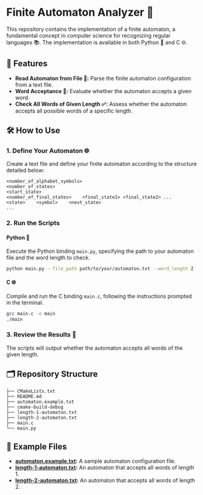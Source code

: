 # Finite Automaton Analyzer 🤖


This repository contains the implementation of a finite automaton, a fundamental concept in computer science for recognizing regular languages 📚. The implementation is available in both Python 🐍 and C 🌐.

## 🌟 Features
- **Read Automaton from File 📁:** Parse the finite automaton configuration from a text file.
- **Word Acceptance 🧐:** Evaluate whether the automaton accepts a given word.
- **Check All Words of Given Length ✅:** Assess whether the automaton accepts all possible words of a specific length.

## 🛠️ How to Use
### 1. Define Your Automaton 🌐
Create a text file and define your finite automaton according to the structure detailed below:

```plaintext
<number_of_alphabet_symbols>
<number_of_states>
<start_state>
<number_of_final_states>    <final_state1> <final_state2> ...
<state>    <symbol>    <next_state>
...
```

### 2. Run the Scripts
#### Python 🐍
Execute the Python binding `main.py`, specifying the path to your automaton file and the word length to check.

```sh
python main.py --file_path path/to/your/automaton.txt --word_length 2
```

#### C 🌐
Compile and run the C binding `main.c`, following the instructions prompted in the terminal.

```sh
gcc main.c -o main
./main
```

### 3. Review the Results 🎉
The scripts will output whether the automaton accepts all words of the given length.

## 🗂️ Repository Structure
```
├── CMakeLists.txt
├── README.md
├── automaton.example.txt
├── cmake-build-debug
├── length-1-automaton.txt
├── length-2-automaton.txt
├── main.c
└── main.py
```

## 🌈 Example Files
- **[automaton.example.txt](path/to/automaton.example.txt):** A sample automaton configuration file.
- **[length-1-automaton.txt](path/to/length-1-automaton.txt):** An automaton that accepts all words of length 1.
- **[length-2-automaton.txt](path/to/length-2-automaton.txt):** An automaton that accepts all words of length 2.
